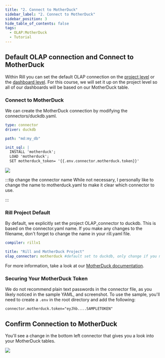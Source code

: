 ```yaml
---
title: "2. Connect to MotherDuck"
sidebar_label: "2. Connect to MotherDuck"
sidebar_position: 3
hide_table_of_contents: false
tags:
  - OLAP:MotherDuck
  - Tutorial
---
```


## Default OLAP connection and Connect to MotherDuck

Within Rill you can set the default OLAP connection on the [project level](https://docs.rilldata.com/reference/project-files/rill-yaml) or the [dashboard level](https://docs.rilldata.com/reference/project-files/explore-dashboards). 
For this course, we will set it up on the project level so all of our dashboards will be based on our MotherDuck table.

### Connect to MotherDuck
We can create the MotherDuck connection by modifying the connectors/duckdb.yaml.


```yaml
type: connector
driver: duckdb

path: "md:my_db"

init_sql: |
  INSTALL 'motherduck';
  LOAD 'motherduck';
  SET motherduck_token= '{{.env.connector.motherduck.token}}'
```

<img src = '/img/tutorials/md/MotherDuck-connector.png' class='rounded-gif' />
<br />

:::tip change the connector name
While not necessary, I personally like to change the name to motherduck.yaml to make it clear which connector to use.

:::
### Rill Project Default

By default, we explicitly set the project OLAP_connector to duckdb. This is based on the connector.yaml name. If you make any changes to the filename, don't forget to change the name in your rill.yaml file.

```yaml
compiler: rillv1

title: "Rill and MotherDuck Project"
olap_connector: motherduck #default set to duckdb, only change if you modified the filename
```

For more information, take a look at our [MotherDuck documentation](/reference/project-files/connectors#motherduck).

### Securing Your MotherDuck Token

We do not recommend plain text passwords in the connector file, as you likely noticed in the sample YAML, and screenshot. To use the sample, you'll need to create a `.env` in the root directory and add the following:


```
connector.motherduck.token="eyJhb....SAMPLETOKEN"
```

## Confirm Connection to MotherDuck

You'll see a change in the bottom left connector that gives you a look into your MotherDuck tables. 

<img src = '/img/tutorials/md/MotherDuck-confirm.png' class='rounded-gif' />
<br />